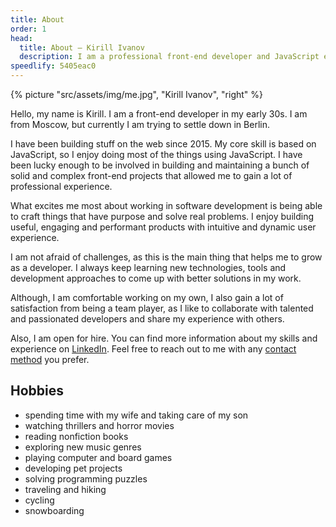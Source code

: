 ```yaml
---
title: About
order: 1
head:
  title: About – Kirill Ivanov
  description: I am a professional front-end developer and JavaScript engineer based in Berlin, Germany.
speedlify: 5405eac0
---
```


{% picture "src/assets/img/me.jpg", "Kirill Ivanov", "right" %}

Hello, my name is Kirill. I am a front-end developer in my early 30s. I am from Moscow, but currently I am trying to settle down in Berlin.

I have been building stuff on the web since 2015. My core skill is based on JavaScript, so I enjoy doing most of the things using JavaScript. I have been lucky enough to be involved in building and maintaining a bunch of solid and complex front-end projects that allowed me to gain a lot of professional experience.

What excites me most about working in software development is being able to craft things that have purpose and solve real problems. I enjoy building useful, engaging and performant products with intuitive and dynamic user experience.

I am not afraid of challenges, as this is the main thing that helps me to grow as a developer. I always keep learning new technologies, tools and development approaches to come up with better solutions in my work.

Although, I am comfortable working on my own, I also gain a lot of satisfaction from being a team player, as I like to collaborate with talented and passionated developers and share my experience with others.

Also, I am open for hire. You can find more information about my skills and experience on <a href="https://www.linkedin.com/in/kirillunlimited" target="_blank" rel="noopener noreferrer">LinkedIn</a>. Feel free to reach out to me with any [contact method](/contact/) you prefer.

## Hobbies

<ul class="hobbies">
  <li data-bullet="👨‍👩‍👦">spending time with my wife and taking care of my son</li>
  <li data-bullet="🍿">watching thrillers and horror movies</li>
  <li data-bullet="📚">reading nonfiction books</li>
  <li data-bullet="🎧">exploring new music genres</li>
  <li data-bullet="🎮">playing computer and board games</li>
  <li data-bullet="👨‍💻">developing pet projects</li>
  <li data-bullet="🧩">solving programming puzzles</li>
  <li data-bullet="✈️">traveling and hiking</li>
  <li data-bullet="🚴‍♂️">cycling</li>
  <li data-bullet="🏂">snowboarding</li>
</ul>
